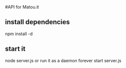 #API for Matou.it

## install dependencies

npm install -d

## start it 
node server.js
or run it as a daemon
forever start server.js
